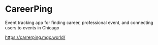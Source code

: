 # CareerPing
Event tracking app for finding career, professional event, and connecting users to events in Chicago

https://carrerping.mgx.world/

